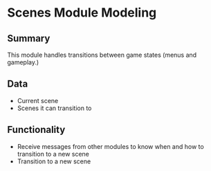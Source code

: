 # Scenes Module Modeling

## Summary

This module handles transitions between game states (menus and gameplay.)

## Data

- Current scene
- Scenes it can transition to

## Functionality

- Receive messages from other modules to know when and how to transition to a new scene
- Transition to a new scene